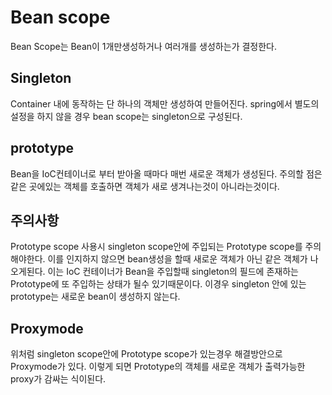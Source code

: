# Bean scope

Bean Scope는 Bean이 1개만생성하거나 여러개를 생성하는가 결정한다.

<h2>Singleton</h2>

Container 내에 동작하는 단 하나의 객체만 생성하여 만들어진다. spring에서 별도의 설정을 하지 않을 경우 bean scope는 singleton으로 구성된다.

<h2>prototype</h2>

Bean을 IoC컨테이너로 부터 받아올 때마다 매번 새로운 객체가 생성된다. 주의할 점은 같은 곳에있는 객체를 호출하면 
객체가 새로 생겨나는것이 아니라는것이다. 

<h2>주의사항</h2>

Prototype scope 사용시 singleton scope안에 주입되는 Prototype scope를 주의해야한다. 이를 인지하지 않으면 bean생성을 할때 
새로운 객체가 아닌 같은 객체가 나오게된다. 이는 IoC 컨테이너가 Bean을 주입할때 singleton의 필드에 존재하는 Prototype에 또 주입하는 상태가 될수 있기때문이다.
이경우 singleton 안에 있는 prototype는 새로운 bean이 생성하지 않는다.

<h2>Proxymode</h2>

위처럼 singleton scope안에 Prototype scope가 있는경우 해결방안으로 Proxymode가 있다. 
이렇게 되면 Prototype의 객체를 새로운 객체가 출력가능한 proxy가 감싸는 식이된다.  
